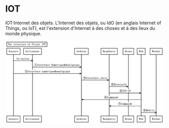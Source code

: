 # IOT

IOT:Internet des objets. L'Internet des objets, ou IdO (en anglais Internet of Things, ou IoT), est l'extension d'Internet à des choses et à des lieux du monde physique.


![](_docs\Structure.png)